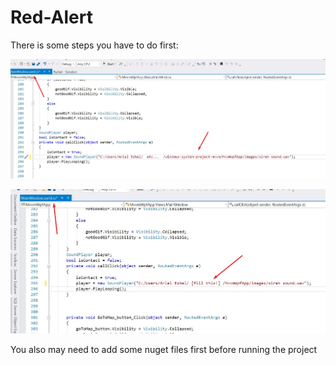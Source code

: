 # Red-Alert


There is some steps you have to do first:


![The first step](1.jpg)

![The second step](2.jpg)


You also may need to add some nuget files first before running the project
